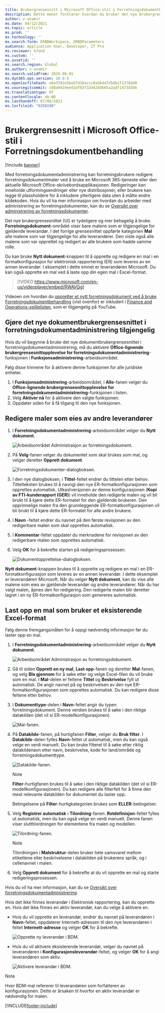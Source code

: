 ```yaml
---
title: Brukergrensesnitt i Microsoft Office-stil i Forretningsdokumentbehandling
description: Dette emnet forklarer hvordan du bruker det nye brukergrensesnittet i funksjonen for administrasjon av forretningsdokument i ER-rammeverket (elektronisk rapportering).
author: v-anamir
ms.date: 04/12/2021
ms.topic: article
ms.prod: ''
ms.technology: ''
ms.search.form: ERBDWorkspace, ERBDParameters
audience: Application User, Developer, IT Pro
ms.reviewer: kfend
ms.custom: ''
ms.assetid: ''
ms.search.region: Global
ms.author: v-anamir
ms.search.validFrom: 2019-08-01
ms.dyn365.ops.version: 10.0.5
ms.openlocfilehash: e8a3782e5beb7d16accc0a56447d5db1f1376dd8
ms.sourcegitcommit: c08a9d19eed1df03f32442ddb65a2adf1473d3b6
ms.translationtype: HT
ms.contentlocale: nb-NO
ms.lasthandoff: 07/06/2021
ms.locfileid: "6350190"
---
```

# <a name="microsoft-office-style-user-interface-in-business-document-management"></a>Brukergrensesnitt i Microsoft Office-stil i Forretningsdokumentbehandling

[!include [banner](../includes/banner.md)]

Med forretningsdokumentadministrering kan forretningsbrukere redigere forretningsdokumentmaler ved å bruke en Microsoft 365-tjeneste eller den aktuelle Microsoft Office-skrivebordsapplikasjonen. Redigeringer kan inneholde utformingsendringer eller nye distribusjoner, eller brukere kan legge til plassholdere for å inkludere ytterligere data uten å måtte endre kildekoden. Hvis du vil ha mer informasjon om hvordan du arbeider med administrering av forretningsdokumenter, kan du se [Oversikt over administrering av forretningsdokumenter](er-business-document-management.md).

Det nye brukergrensesnittet (UI) er tydeligere og mer behagelig å bruke. **Forretningsdokument**-området viser bare malene som er tilgjengelige for gjeldende leverandør. I det forrige grensesnittet oppførte kategorien **Mal** alle malene som var tilgjengelige for alle leverandører. Den viste også alle malene som var opprettet og redigert av alle brukere som hadde samme rolle.

Du kan bruke **Nytt dokument**-knappen til å opprette og redigere en mal i en formatkonfigurasjon for elektronisk rapportering (ER) som leveres av en annen leverandør. I eksemplet i dette emnet er leverandøren Microsoft. Du kan også opprette en mal ved å laste opp din egen mal i Excel-format.


> [!VIDEO https://www.microsoft.com/en-us/videoplayer/embed/RWAVQg]

Videoen om hvordan du [oppretter et nytt forretningsdokument ved å bruke Forretningsdokumentbehandling](https://youtu.be/gAIYl-mM_pw) (vist ovenfor) er inkludert i [Finance and Operations-spillelisten](https://www.youtube.com/playlist?list=PLcakwueIHoT_SYfIaPGoOhloFoCXiUSyW), som er tilgjengelig på YouTube.

## <a name="make-the-new-document-ui-in-business-document-management-available"></a>Gjøre det nye dokumentbrukergrensesnittet i forretningsdokumentadministrering tilgjengelig

Hvis du vil begynne å bruke det nye dokumentbrukergrensesnittet i forretningsdokumentadministrering, må du aktivere **Office-lignende brukergrensesnittopplevelse for forretningsdokumentadministrering**-funksjonen i **Funksjonsadministrering**-arbeidsområdet.

Følg disse trinnene for å aktivere denne funksjonen for alle juridiske enheter.

1. I **Funksjonsadministrering**-arbeidsområdet, i **Alle**-fanen velger du **Office-lignende brukergrensesnittopplevelse for forretningsdokumentadministrering**-funksjonen i listen.
2. Velg **Aktiver nå** for å aktivere den valgte funksjonen.
3. Oppdater siden for å få tilgang til den nye funksjonen.

## <a name="edit-templates-that-are-owned-by-other-providers"></a>Redigere maler som eies av andre leverandører

1. I **Forretningsdokumentadministrering**-arbeidsområdet velger du **Nytt dokument**.

    ![Arbeidsområdet Administrasjon av forretningsdokument.](./media/BDM_overview_new_template1.png)

2. På **Velg**-fanen velger du dokumentet som skal brukes som mal, og velger deretter **Opprett dokument**.

    ![Forretningsdokumenter-dialogboksen.](./media/BDM_overview_new_template2.png)

3. I den nye dialogboksen, i **Tittel**-feltet endrer du tittelen etter behov. Tittelteksten brukes til å navngi den nye ER-formatkonfigurasjonen som opprettes automatisk. Utkastversjonen av denne konfigurasjonen (**Kopi av FTI-kunderapport (GER)**) vil inneholde den redigerte malen og vil bli brukt til å kjøre dette ER-formatet for den gjeldende brukeren. Den opprinnelige malen fra den grunnleggende ER-formatkonfigurasjonen vil bli brukt til å kjøre dette ER-formatet for alle andre brukere.
4. I **Navn** -feltet endrer du navnet på den første revisjonen av den redigerbare malen som skal opprettes automatisk.
5. I **Kommentar**-feltet oppdater du merknadene for revisjonen av den redigerbare malen som opprettes automatisk.
6. Velg **OK** for å bekrefte starten på redigeringsprosessen.

    ![Dokumentopprettelse-dialogboksen.](./media/BDM_overview_new_template3.png)

**Nytt dokument**-knappen brukes til å opprette og redigere en mal i en ER-formatkonfigurasjon som leveres av en annen leverandør. I dette eksemplet er leverandøren Microsoft. Når du velger **Nytt dokument**, kan du vise alle malene som eies av gjeldende leverandør og andre leverandører. Når du har valgt malen, åpnes den for redigering. Den redigerte malen blir deretter lagret i en ny ER-formatkonfigurasjon som genereres automatisk.

## <a name="upload-a-template-that-uses-an-existing-excel-format"></a>Last opp en mal som bruker et eksisterende Excel-format
Følg denne fremgangsmåten for å oppgi nødvendig informasjon før du laster opp en mal.

1. I **Forretningsdokumentadministrering**-arbeidsområdet velger du **Nytt dokument**.

    ![Arbeidsområdet Administrasjon av forretningsdokument.](./media/BDM_overview_new_template1.png)
    
2. Gå til siden **Opprett en ny mal**, **Last opp**-fanen og deretter **Mal**-fanen, og velg **Bla gjennom** for å søke etter og velge Excel-filen du vil bruke som en mal. I **Mal**-delen er feltene **Tittel** og **Beskrivelse** fylt ut automatisk. De angir navnet på og beskrivelsen av den nye ER-formatkonfigurasjonen som opprettes automatisk. Du kan redigere disse feltene etter behov.
3. I **Dokumenttype**-delen i **Navn**-feltet angir du typen forretningsdokument. Denne verdien brukes til å søke i den riktige datakilden (det vil si ER-modellkonfigurasjonen).

    ![Mal-fanen.](./media/BDM_overview_new_UI_import_21.jpg)

4. På **Datakilde**-fanen, på hurtigfanen **Filter**, velger du **Bruk filter**. I **Datakilde**-delen fylles **Navn**-feltet ut automatisk, men du kan også velge en verdi manuelt. Du kan bruke filteret til å søke etter riktig datakildenavn etter navn, beskrivelse, kode for land/område og forretningsdokumenttype.

    ![Datakilde-fanen.](./media/BDM_overview_new_UI_import_31.jpg)
    
    > [!NOTE]
    > **Filter**-hurtigfanen brukes til å søke i den riktige datakilden (det vil si ER-modellkonfigurasjonen). Du kan redigere alle filterfelt for å finne den mest relevante datakilden for dokumentet du laster opp.
    > 
    > Betingelsene på **Filter**-hurtigkategorien brukes som **ELLER**-betingelser.
    
5. Velg **Registrer automatisk** i **Tilordning**-fanen. **Rotdefinisjon**-feltet fylles ut automatisk, men du kan også velge en verdi manuelt. Denne fanen viser slutttilordningen for elementene fra malen og modellen.

    ![Tilordning-fanen.](./media/BDM_overview_new_UI_import_41.jpg)
    
   > [!NOTE]
   > Tilordningen i **Malstruktur**-delen bruker hele samsvaret mellom etikettene eller beskrivelsene i datakilden på brukerens språk, og i cellenavnet i malen.

6. Velg **Opprett dokument** for å bekrefte at du vil opprette en mal og starte redigeringsprosessen.

Hvis du vil ha mer informasjon, kan du se [Oversikt over forretningsdokumentadministrering](er-business-document-management.md).

Hvis det ikke finnes leverandør i Elektronisk rapportering, kan du opprette en. Hvis det ikke finnes en aktiv leverandør, kan du velge å aktivere en.

- Hvis du vil opprette en leverandør, endrer du navnet på leverandøren i **Navn**-feltet, oppdaterer Internett-adressen til den nye leverandøren i feltet **Internett-adresse** og velger **OK** for å bekrefte.

    ![Opprette ny leverandør i BDM.](./media/bdm_create_provider.png)
    
- Hvis du vil aktivere eksisterende leverandør, velger du navnet på leverandøren i **Konfigurasjonsleverandør**-feltet, og velger **OK** for å angi leverandøren som aktiv.

    ![Aktivere leverandør i BDM.](./media/bdm_choose_provider.png)

> [!NOTE]
> Hver BDM-mal refererer til leverandøren som forfatteren av konfigurasjonen. Dette er årsaken til hvorfor en aktiv leverandør er nødvendig for malen.

[!INCLUDE[footer-include](../../../includes/footer-banner.md)]
